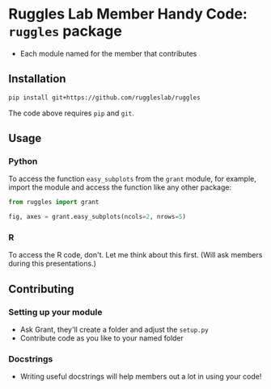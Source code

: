 # Ruggles Lab Member Handy Code: `ruggles` package

* Each module named for the member that contributes

## Installation

```bash
pip install git+https://github.com/ruggleslab/ruggles
```

The code above requires `pip` and `git`.


## Usage


### Python
To access the function `easy_subplots` from the `grant` module, for example, import the module and access the function like any other package:

```python
from ruggles import grant

fig, axes = grant.easy_subplots(ncols=2, nrows=5)
```

### R
To access the R code, don't. Let me think about this first. (Will ask members during this presentations.)


## Contributing

### Setting up your module
* Ask Grant, they'll create a folder and adjust the `setup.py`
* Contribute code as you like to your named folder


### Docstrings
* Writing useful docstrings will help members out a lot in using your code!
